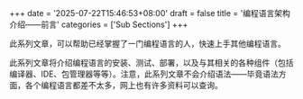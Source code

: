 +++
date = '2025-07-22T15:46:53+08:00'
draft = false
title = '编程语言架构介绍——前言'
categories = ['Sub Sections']
+++

此系列文章，可以帮助已经掌握了一门编程语言的人，快速上手其他编程语言。

此系列文章将介绍编程语言的安装、测试、部署，以及与其相关的各种组件（包括编译器、IDE、包管理器等等）。注意，此系列文章不会介绍语法——毕竟语法方面，各个编程语言都差不太多，网上也有许多资料可以查询。
